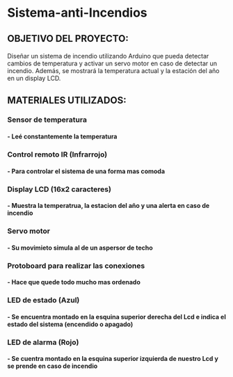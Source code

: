 # Sistema-anti-Incendios

## OBJETIVO DEL PROYECTO:
#### 
Diseñar un sistema de incendio utilizando Arduino que pueda
detectar cambios de temperatura y activar un servo motor en caso de detectar un incendio.
Además, se mostrará la temperatura actual y la estación del año en un display LCD. 

## MATERIALES UTILIZADOS:
### Sensor de temperatura
#### - Leé constantemente la temperatura 
### Control remoto IR (Infrarrojo)
#### - Para controlar el sistema de una forma mas comoda
### Display LCD (16x2 caracteres)
#### - Muestra la temperatrua, la estacion del año y una alerta en caso de incendio
### Servo motor
#### - Su movimieto simula al de un aspersor de techo
### Protoboard para realizar las conexiones
#### - Hace que quede todo mucho mas ordenado
### LED de estado (Azul)
#### - Se encuentra montado en la esquina superior derecha del Lcd e indica el estado del sistema (encendido o apagado)
### LED de alarma (Rojo)
#### - Se cuentra montado en la esquina superior izquierda de nuestro Lcd y se prende en caso de incendio 




